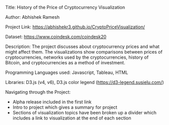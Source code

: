 Title: History of the Price of Cryptocurrency Visualization

Author: Abhishek Ramesh

Project Link: https://abhishekr3.github.io/CryptoPriceVisualization/

Dataset: https://www.coindesk.com/coindesk20

Description: The project discusses about cryptocurrency prices and what might affect them. The visualizations show comparisons between prices of cryptocurrencies, networks used by the cryptocurrencies, history of Bitcoin, and cryptocurrencies as a method of investment.

Programming Languages used: Javascript, Tableau, HTML

Libraries: D3.js (v4, v6), D3.js color legend (https://d3-legend.susielu.com/)

Navigating through the Project:
- Alpha release included in the first link
- Intro to project which gives a summary for project
- Sections of visualization topics have been broken up a divider which includes a link to visualization at the end of each section
